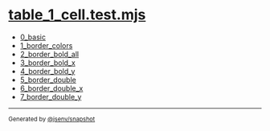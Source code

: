 # [table_1_cell.test.mjs](../table_1_cell.test.mjs)


- [0_basic](0_basic/0_basic.md)
- [1_border_colors](1_border_colors/1_border_colors.md)
- [2_border_bold_all](2_border_bold_all/2_border_bold_all.md)
- [3_border_bold_x](3_border_bold_x/3_border_bold_x.md)
- [4_border_bold_y](4_border_bold_y/4_border_bold_y.md)
- [5_border_double](5_border_double/5_border_double.md)
- [6_border_double_x](6_border_double_x/6_border_double_x.md)
- [7_border_double_y](7_border_double_y/7_border_double_y.md)

---

<sub>
  Generated by <a href="https://github.com/jsenv/core/tree/main/packages/independent/snapshot">@jsenv/snapshot</a>
</sub>
